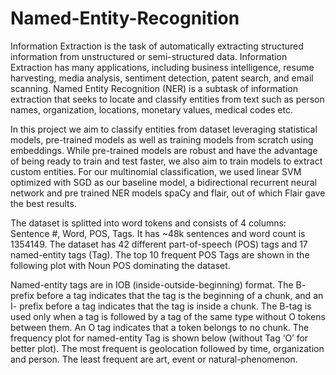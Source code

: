 # Named-Entity-Recognition

Information Extraction is the task of automatically extracting structured information from unstructured or semi-structured data. Information Extraction has many applications, including business intelligence, resume harvesting, media analysis, sentiment detection, patent search, and email scanning. Named Entity Recognition (NER) is a subtask of information extraction that seeks to locate and classify entities from text such as person names, organization, locations, monetary values, medical codes etc.

In this project we aim to classify entities from dataset leveraging statistical models, pre-trained models as well as training models from scratch using embeddings. While pre-trained models are robust and have the advantage of being ready to train and test faster, we also aim to train models to extract custom entities. For our multinomial classification, we used linear SVM optimized with SGD as our baseline model, a bidirectional recurrent neural network and pre trained NER models spaCy and flair, out of which Flair gave the best results.
 
The dataset is splitted into word tokens and consists of 4 columns: Sentence #, Word, POS, Tags. It has ~48k sentences and word count is 1354149. The dataset has 42 different part-of-speech (POS) tags and 17 named-entity tags (Tag). The top 10 frequent POS Tags are shown in the following plot with Noun POS dominating the dataset.

Named-entity tags are in IOB (inside-outside-beginning) format. The B- prefix before a tag indicates that the tag is the beginning of a chunk, and an I- prefix before a tag indicates that the tag is inside a chunk. The B-tag is used only when a tag is followed by a tag of the same type without O tokens between them. An O tag indicates that a token belongs to no chunk. The frequency plot for named-entity Tag is shown below (without Tag ‘O’ for better plot). The most frequent is geolocation followed by time, organization and person. The least frequent are art, event or natural-phenomenon.
  
